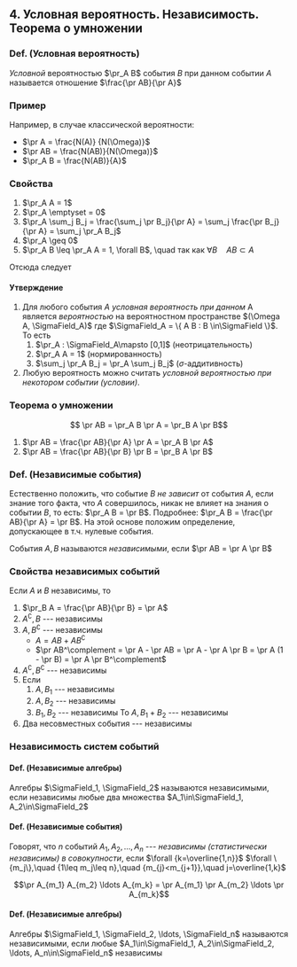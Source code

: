 ## 4. Условная вероятность. Независимость. Теорема о умножении ##

### Def. (Условная вероятность) ###
*Условной* вероятностью $\pr_A B$ события $B$ при данном событии $A$
называется отношение $\frac{\pr AB}{\pr A}$

### Пример ###
Например, в случае классической вероятности:

* $\pr A   = \frac{N(A)} {N(\Omega)}$
* $\pr AB  = \frac{N(AB)}{N(\Omega)}$
* $\pr_A B = \frac{N(AB)}{A}$

### Свойства ###

1. $\pr_A A = 1$
2. $\pr_A \emptyset = 0$
3. $\pr_A \sum_j B_j = \frac{\sum_j \pr B_j}{\pr A} = \sum_j \frac{\pr B_j}{\pr A} = \sum_j \pr_A B_j$
4. $\pr_A \geq 0$
5. $\pr_A B \leq \pr_A A = 1, \forall B$, \quad так как $\forall B \quad AB\subset A$

Отсюда следует

#### Утверждение ####
1. Для любого события $A$ *условная вероятность при данном* A является *вероятностью*
   на вероятностном пространстве $(\Omega A, \SigmaField_A)$
   где $\SigmaField_A = \{ A B : B \in\SigmaField \}$. То есть
    1.  $\pr_A : \SigmaField_A\mapsto [0,1]$ (неотрицательность)
    2.  $\pr_A A = 1$ (нормированность)
    2.  $\sum_j \pr_A B_j = \pr_A \sum_j B_j$ ($\sigma$-аддитивность)
2. Любую вероятность можно считать *условной вероятностью при некотором событии (условии)*.

### Теорема о умножении ###
$$ \pr AB = \pr_A B \pr A  = \pr_B A \pr B$$

1. $\pr AB = \frac{\pr AB}{\pr A} \pr A = \pr_A B \pr A$
2. $\pr AB = \frac{\pr AB}{\pr B} \pr B = \pr_B A \pr B$


### Def. (Независимые события) ###
Естественно положить, что событие $B$ *не зависит* от события $A$,
если знание того факта, что $A$ совершилось,
никак не влияет на знания о событии $B$, то есть:
$\pr_A B = \pr B$.
Подробнее: $\pr_A B = \frac{\pr AB}{\pr A} = \pr B$.
На этой основе положим определение, допускающее в т.ч. нулевые события.

События $A, B$ называются *независимыми*, если
$\pr AB = \pr A \pr B$


### Свойства независимых событий ###
Если $A$ и $B$ независимы, то

1. $\pr_B A = \frac{\pr AB}{\pr B} = \pr A$
2. $A^\complement, B$ --- независимы
3. $A, B^\complement$ --- независимы
    * $A = AB + AB^\complement$
    * $\pr AB^\complement = \pr A - \pr AB = \pr A - \pr A \pr B = \pr A (1 - \pr B) = \pr A \pr B^\complement$
4. $A^\complement, B^\complement$ --- независимы
5.  Если
      1. $A, B_1$ --- независимы
      2. $A, B_2$ --- независимы
      3. $B_1, B_2$ --- независимы
    То
      $A, B_1+B_2$ --- независимы
6. Два несовместных события --- независимы


### Независимость систем событий ###

#### Def. (Независимые алгебры) ####
Алгебры $\SigmaField_1, \SigmaField_2$ называются независимыми,
если независимы любые два множества $A_1\in\SigmaField_1, A_2\in\SigmaField_2$

#### Def. (Независимые события) ####
Говорят, что $n$ событий $A_1, A_2, \ldots, A_n$ --- *независимы (статистически независимы) в совокупности*,
если
$\forall {k=\overline{1,n}}$
$\forall \{m_j\},\quad {1\leq m_j\leq n},\quad {m_{j}<m_{j+1}},\quad j=\overline{1,k}$

$$\pr A_{m_1} A_{m_2} \ldots A_{m_k} = \pr A_{m_1} \pr A_{m_2} \ldots \pr A_{m_k}$$

#### Def. (Независимые алгебры) ####
Алгебры $\SigmaField_1, \SigmaField_2, \ldots, \SigmaField_n$ называются независимыми,
если любые $A_1\in\SigmaField_1, A_2\in\SigmaField_2, \ldots, A_n\in\SigmaField_n$ независимы
